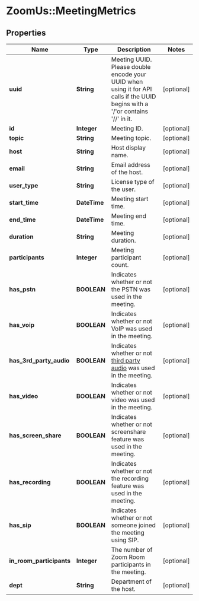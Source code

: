 # ZoomUs::MeetingMetrics

## Properties
Name | Type | Description | Notes
------------ | ------------- | ------------- | -------------
**uuid** | **String** | Meeting UUID. Please double encode your UUID when using it for API calls if the UUID begins with a &#39;/&#39;or contains &#39;//&#39; in it. | [optional] 
**id** | **Integer** | Meeting ID. | [optional] 
**topic** | **String** | Meeting topic. | [optional] 
**host** | **String** | Host display name. | [optional] 
**email** | **String** | Email address of the host. | [optional] 
**user_type** | **String** | License type of the user. | [optional] 
**start_time** | **DateTime** | Meeting start time. | [optional] 
**end_time** | **DateTime** | Meeting end time. | [optional] 
**duration** | **String** | Meeting duration. | [optional] 
**participants** | **Integer** | Meeting participant count. | [optional] 
**has_pstn** | **BOOLEAN** | Indicates whether or not the PSTN was used in the meeting. | [optional] 
**has_voip** | **BOOLEAN** | Indicates whether or not VoIP was used in the meeting. | [optional] 
**has_3rd_party_audio** | **BOOLEAN** | Indicates whether or not [third party audio](https://support.zoom.us/hc/en-us/articles/202470795-3rd-Party-Audio-Conference) was used in the meeting. | [optional] 
**has_video** | **BOOLEAN** | Indicates whether or not video was used in the meeting. | [optional] 
**has_screen_share** | **BOOLEAN** | Indicates whether or not screenshare feature was used in the meeting. | [optional] 
**has_recording** | **BOOLEAN** | Indicates whether or not the recording feature was used in the meeting.  | [optional] 
**has_sip** | **BOOLEAN** | Indicates whether or not someone joined the meeting using SIP. | [optional] 
**in_room_participants** | **Integer** | The number of Zoom Room participants in the meeting. | [optional] 
**dept** | **String** | Department of the host. | [optional] 


